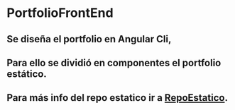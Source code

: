 # PortfolioFrontEnd

## Se diseña el portfolio en Angular Cli,
## Para ello se dividió en componentes el portfolio estático.
## Para más info del repo estatico ir a [RepoEstatico](https://github.com/mariemelendez88/PortfolioFrontEnd/tree/RepoEstatico/).